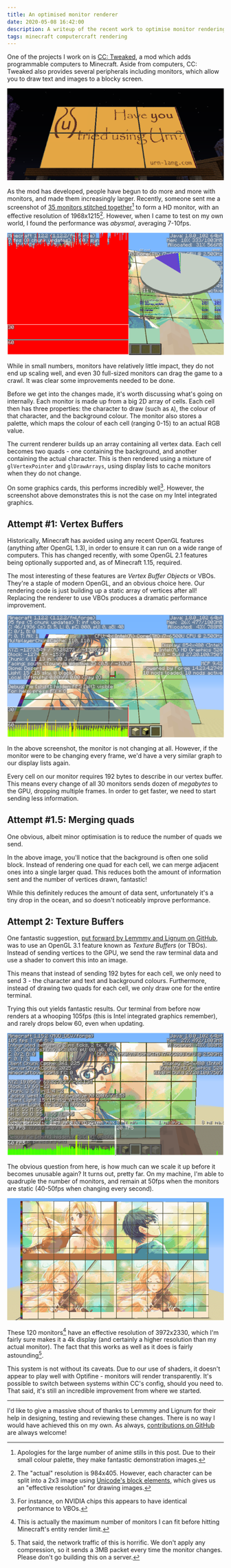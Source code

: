 ```yaml
---
title: An optimised monitor renderer
date: 2020-05-08 16:42:00
description: A writeup of the recent work to optimise monitor rendering.
tags: minecraft computercraft rendering
---
```


One of the projects I work on is [CC: Tweaked][cct], a mod which adds programmable computers to Minecraft. Aside from
computers, CC: Tweaked also provides several peripherals including monitors, which allow you to draw text and images to
a blocky screen.

![The [Urn Evangelism Strikeforce][urn] advertising on a monitor in Minecraft.](/assets/img/posts/2020-05-08-monitor-basic.png)

As the mod has developed, people have begun to do more and more with monitors, and made them increasingly
larger. Recently, someone sent me a screenshot of [35 monitors stitched
together](/assets/img/posts/2020-05-08-monitor-hd.png)[^anime] to form a HD monitor, with an effective resolution of
1968x1215[^resolution]. However, when I came to test on my own world, I found the performance was _abysmal_, averaging
7-10fps.

![Rendering 30 monitors at 7 fps.](/assets/img/posts/2020-05-08-monitor-display-list.png)

While in small numbers, monitors have relatively little impact, they do not end up scaling well, and even 30 full-sized
monitors can drag the game to a crawl. It was clear some improvements needed to be done.

Before we get into the changes made, it's worth discussing what's going on internally. Each monitor is made up from a
big 2D array of cells. Each cell then has three properties: the character to draw (such as `A`), the colour of that
character, and the background colour. The monitor also stores a palette, which maps the colour of each cell (ranging
0-15) to an actual RGB value.

The current renderer builds up an array containing all vertex data. Each cell becomes two quads - one containing the
background, and another containing the actual character. This is then rendered using a mixture of `glVertexPointer` and
`glDrawArrays`, using display lists to cache monitors when they do not change.

On some graphics cards, this performs incredibly well[^display_list]. However, the screenshot above demonstrates this is
not the case on my Intel integrated graphics.

## Attempt #1: Vertex Buffers
Historically, Minecraft has avoided using any recent OpenGL features (anything after OpenGL 1.3), in order to ensure it
can run on a wide range of computers. This has changed recently, with some OpenGL 2.1 features being optionally
supported and, as of Minecraft 1.15, required.

The most interesting of these features are _Vertex Buffer Objects_ or VBOs. They're a staple of modern OpenGL, and an
obvious choice here. Our rendering code is just building up a static array of vertices after all! Replacing the renderer
to use VBOs produces a dramatic performance improvement.

![Rendering 30 monitors at 95fps using VBOs.](/assets/img/posts/2020-05-08-monitor-vbo.png)

In the above screenshot, the monitor is not changing at all. However, if the monitor were to be changing every frame,
we'd have a very similar graph to our display lists again.

Every cell on our monitor requires 192 bytes to describe in our vertex buffer. This means every change of all 30
monitors sends dozen of _megabytes_ to the GPU, dropping multiple frames. In order to get faster, we need to start
sending less information.

## Attempt #1.5: Merging quads
One obvious, albeit minor optimisation is to reduce the number of quads we send.

In the above image, you'll notice that the background is often one solid block. Instead of rendering one quad for each
cell, we can merge adjacent ones into a single larger quad. This reduces both the amount of information sent and the
number of vertices drawn, fantastic!

While this  definitely reduces the  amount of data  sent, unfortunately it's a  tiny drop in  the ocean, and  so doesn't
noticeably improve performance.

## Attempt 2: Texture Buffers
One fantastic suggestion, [put forward by Lemmmy and Lignum on GitHub][gh409], was to use an OpenGL 3.1 feature known as
_Texture Buffers_ (or TBOs). Instead of sending vertices to the GPU, we send the raw terminal data and use a shader to
convert this into an image.

This means that instead of sending 192 bytes for each cell, we only need to send 3 - the character and text and
background colours. Furthermore, instead of drawing two quads for each cell, we only draw one for the entire terminal.

Trying this out yields fantastic results. Our terminal from before now renders at a whooping 105fps (this is Intel
integrated graphics remember), and rarely drops below 60, even when updating.

![Rendering 30 monitors at 105fps using TBOs.](/assets/img/posts/2020-05-08-monitor-tbo.png)

The obvious question from here, is how much can we scale it up before it becomes unusable again? It turns out, pretty
far. On my machine, I'm able to quadruple the number of monitors, and remain at 50fps when the monitors are static
(40-50fps when changing every second).

![Our 120 monitor array, with far too much Kaori.](/assets/img/posts/2020-05-08-monitor-4k.png)

These 120 monitors[^max] have an effective resolution of 3972x2330, which I'm fairly sure makes it a 4k display (and
certainly a higher resolution than my actual monitor). The fact that this works as well as it does is fairly
astounding[^network].

This system is not without its caveats. Due to our use of shaders, it doesn't appear to play well with Optifine -
monitors will render transparently. It's possible to switch between systems within CC's config, should you need to. That
said, it's still an incredible improvement from where we started.

---

I'd like to give a massive shout of thanks to Lemmmy and Lignum for their help in designing, testing and reviewing these
changes. There is no way I would have achieved this on my own. As always, [contributions on GitHub][cct] are always
welcome!

[cct]: https://github.com/SquidDev-CC/CC-Tweaked "CC: Tweaked on GitHub."
[urn]: https://urn-lang.com/ "The Urn programming language"
[box]: https://en.wikipedia.org/wiki/Block_Elements "Unicode Block Elements"
[gh409]: https://github.com/SquidDev-CC/CC-Tweaked/pull/409 "#409: The Great Terminal Rewrite"

[^anime]: Apologies for the large number of anime stills in this post. Due to their small colour palette, they make
  fantastic demonstration images.

[^resolution]: The "actual" resolution is 984x405. However, each character can be split into a 2x3 image using
  [Unicode's block elements][box], which gives us an "effective resolution" for drawing images.

[^display_list]: For instance, on NVIDIA chips this appears to have identical performance to VBOs.

[^max]: This is actually the maximum number of monitors I can fit before hitting Minecraft's entity render limit.

[^network]: That said, the network traffic of this is horrific. We don't apply any compression, so it sends a 3MB packet
  every time the monitor changes. Please don't go building this on a server.
